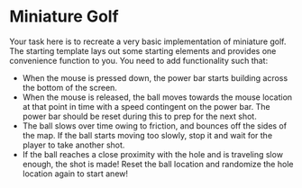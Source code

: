 # Miniature Golf
Your task here is to recreate a very basic implementation of miniature golf. The starting template lays out some starting elements and provides one convenience function to you. You need to add functionality such that:

* When the mouse is pressed down, the power bar starts building across the bottom of the screen.
* When the mouse is released, the ball moves towards the mouse location at that point in time with a speed contingent on the power bar. The power bar should be reset during this to prep for the next shot.
* The ball slows over time owing to friction, and bounces off the sides of the map. If the ball starts moving too slowly, stop it and wait for the player to take another shot.
* If the ball reaches a close proximity with the hole and is traveling slow enough, the shot is made! Reset the ball location and randomize the hole location again to start anew!
